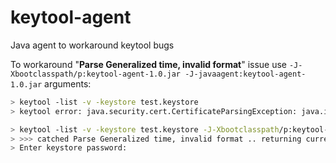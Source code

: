 # keytool-agent
Java agent to workaround keytool bugs

To workaround "**Parse Generalized time, invalid format**" issue use `-J-Xbootclasspath/p:keytool-agent-1.0.jar -J-javaagent:keytool-agent-1.0.jar` arguments:

```sh
> keytool -list -v -keystore test.keystore
> keytool error: java.security.cert.CertificateParsingException: java.io.IOException: Parse Generalized time, invalid format
```
```sh
> keytool -list -v -keystore test.keystore -J-Xbootclasspath/p:keytool-agent-1.0.jar -J-javaagent:keytool-agent-1.0.jar
> >>> catched Parse Generalized time, invalid format .. returning current date
> Enter keystore password:  
```
